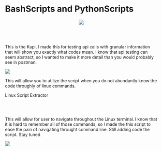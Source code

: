 # BashScripts and PythonScripts

 <!DOCTYPE html>
<html>

<link href="https://cdn.jsdelivr.net/npm/bootstrap@5.1.3/dist/css/bootstrap.min.css" rel="stylesheet" integrity="sha384-1BmE4kWBq78iYhFldvKuhfTAU6auU8tT94WrHftjDbrCEXSU1oBoqyl2QvZ6jIW3" crossorigin="anonymous">
 

<body>
 
 

  <center>
 <div>

 <img src='https://usercontent1.hubstatic.com/12596214_f520.jpg' align="center">
  
 </div>
 </center>
 <br>
 <br>
 <br>
  </div>
 <p> This is the Kapi, I made this for testing api calls with granular information that will show you exactly what codes mean. 
  I know that api testing can seem abstract, so I wanted to make it more detail than you would probably see in postman.</p>
 <img src='https://content.screencast.com/users/kylebrooks1890329569/folders/Snagit/media/a9b1f4a3-af6f-4cdc-843e-7b1c55de437d/02.09.2022-10.57.png' >
 <p>This will allow you to utilize the script when you do not abundantly know the code throughly of linux commands. </p>

 <span>Linux Script Extractor</span>
 
 <br>
 <br>
 <p>This will allow for user to navigate throughout the Linux terminal.  I know that it is hard to remember all of those commands, so I made the this
  script to ease the pain of navigating throught command line.  Still adding code the script.  Stay tuned. </p>
 <img src='https://content.screencast.com/users/kylebrooks1890329569/folders/Snagit/media/06e8053a-a410-4815-9f37-57985ecb59be/02.09.2022-11.43.png'>
</body>
</html> 
